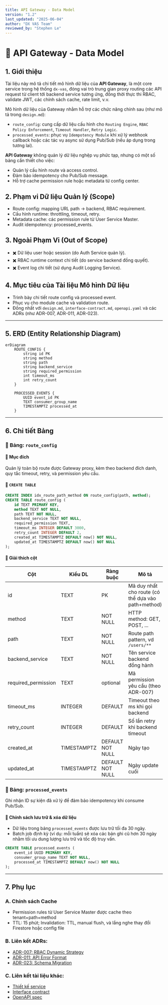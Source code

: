```yaml
---
title: API Gateway - Data Model
version: "1.2"
last_updated: "2025-06-04"
author: "DX VAS Team"
reviewed_by: "Stephen Le"
---
```

# 📃 API Gateway - Data Model

## 1. Giới thiệu

Tài liệu này mô tả chi tiết mô hình dữ liệu của **API Gateway**, là một core service trong hệ thống `dx-vas`, đóng vai trò trung gian proxy routing các API request từ client tới backend service tương ứng, đồng thời thực thi RBAC, validate JWT, các chính sách cache, rate limit, v.v.

Mô hình dữ liệu của Gateway nhằm hỗ trợ các chức năng chính sau (như mô tả trong `design.md`):
- `route_config`: cung cấp dữ liệu cấu hình cho `Routing Engine`, `RBAC Policy Enforcement`, `Timeout Handler`, `Retry Logic`.
- `processed_events`: phục vụ `Idempotency Module` khi xử lý webhook callback hoặc các tác vụ async sử dụng Pub/Sub (nếu áp dụng trong tương lai).


**API Gateway** không quản lý dữ liệu nghệp vụ phức tạp, nhưng có một số bảng cần thiết cho việc:

* Quản lý cấu hình route và access control.
* Đảm bảo idempotency cho Pub/Sub message.
* Hỗ trợ cache permission rule hoặc metadata từ config center.

## 2. Phạm vi Dữ liệu Quản lý (Scope)

* Route config: mapping URL path → backend, RBAC requirement.
* Cấu hình runtime: throttling, timeout, retry.
* Metadata cache: các permission rule từ User Service Master.
* Audit idempotency: processed\_events.

## 3. Ngoài Phạm Vi (Out of Scope)

* ✖️ Dữ liệu user hoặc session (do Auth Service quản lý).
* ✖️ RBAC runtime context chi tiết (do service backend đồng quyết).
* ✖️ Event log chi tiết (sử dụng Audit Logging Service).

## 4. Mục tiêu của Tài liệu Mô hình Dữ liệu

* Trình bày chi tiết route config và processed event.
* Phục vụ cho module cache và validation route.
* Đồng nhất với `design.md`, `interface-contract.md`, `openapi.yaml` và các ADRs (như ADR-007, ADR-011, ADR-023).

---

## 5. ERD (Entity Relationship Diagram)

```mermaid
erDiagram
    ROUTE_CONFIG {
        string id PK
        string method
        string path
        string backend_service
        string required_permission
        int timeout_ms
        int retry_count
    }

    PROCESSED_EVENTS {
        UUID event_id PK
        TEXT consumer_group_name
        TIMESTAMPTZ processed_at
    }
```

---

## 6. Chi tiết Bảng

### 📌 Bảng: `route_config`

#### 📏 Mục đích

Quản lý toàn bộ route được Gateway proxy, kèm theo backend đích danh, quy tắc timeout, retry, và permission yêu cầu.

#### 📜 `CREATE TABLE`

```sql
CREATE INDEX idx_route_path_method ON route_config(path, method);
CREATE TABLE route_config (
    id TEXT PRIMARY KEY,
    method TEXT NOT NULL,
    path TEXT NOT NULL,
    backend_service TEXT NOT NULL,
    required_permission TEXT,
    timeout_ms INTEGER DEFAULT 3000,
    retry_count INTEGER DEFAULT 2,
    created_at TIMESTAMPTZ DEFAULT now() NOT NULL,
    updated_at TIMESTAMPTZ DEFAULT now() NOT NULL
);
```

#### 🧰 Giải thích cột

| Cột                  | Kiểu DL     | Ràng buộc        | Mô tả                                              |
| -------------------- | ----------- | ---------------- | -------------------------------------------------- |
| id                   | TEXT        | PK               | Mã duy nhất cho route (có thể dựa vào path+method) |
| method               | TEXT        | NOT NULL         | HTTP method: GET, POST, ...                        |
| path                 | TEXT        | NOT NULL         | Route path pattern, vd `/users/**`                 |
| backend\_service     | TEXT        | NOT NULL         | Tên service backend đồng hành                      |
| required\_permission | TEXT        | optional         | Mã permission yêu cầu (theo ADR-007)               |
| timeout\_ms          | INTEGER     | DEFAULT          | Timeout theo ms khi gọi backend                    |
| retry\_count         | INTEGER     | DEFAULT          | Số lần retry khi backend timeout                   |
| created\_at          | TIMESTAMPTZ | DEFAULT NOT NULL | Ngày tạo                                           |
| updated\_at          | TIMESTAMPTZ | DEFAULT NOT NULL | Ngày update cuối                                   |

### 🔄 Bảng: `processed_events`

Ghi nhận ID sự kiện đã xử lý để đảm bảo idempotency khi consume Pub/Sub.

#### 🧹 Chính sách lưu trữ & xóa dữ liệu
- Dữ liệu trong bảng `processed_events` được lưu trữ tối đa 30 ngày.
- Batch job định kỳ (ví dụ: mỗi tuần) sẽ xóa các bản ghi cũ hơn 30 ngày nhằm tối ưu dung lượng lưu trữ và tốc độ truy vấn.

```sql
CREATE TABLE processed_events (
    event_id UUID PRIMARY KEY,
    consumer_group_name TEXT NOT NULL,
    processed_at TIMESTAMPTZ DEFAULT now() NOT NULL
);
```

---

## 7. Phụ lục

### A. Chính sách Cache

* Permission rules từ User Service Master được cache theo tenant+path+method
* TTL: 15 phút; Invalidation: TTL, manual flush, và lắng nghe thay đổi Firestore hoặc config file

### B. Liên kết ADRs:

* [ADR-007: RBAC Dynamic Strategy](./adr-007-rbac.md)
* [ADR-011: API Error Format](./adr-011-api-error-format.md)
* [ADR-023: Schema Migration](./adr-023-schema-migration-strategy.md)

### C. Liên kết tài liệu khác:

* [Thiết kế service](./design.md)
* [Interface contract](./interface-contract.md)
* [OpenAPI spec](./openapi.yaml)
